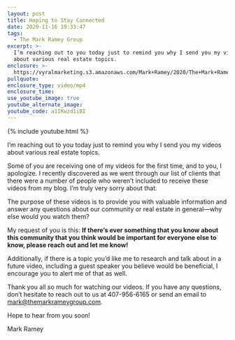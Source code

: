 ```yaml
---
layout: post
title: Hoping to Stay Connected
date: 2020-11-16 19:33:47
tags:
  - The Mark Ramey Group
excerpt: >-
  I’m reaching out to you today just to remind you why I send you my videos
  about various real estate topics.
enclosure: >-
  https://vyralmarketing.s3.amazonaws.com/Mark+Ramey/2020/The+Mark+Ramey+Group_+reconnect.mp4
pullquote:
enclosure_type: video/mp4
enclosure_time:
use_youtube_image: true
youtube_alternate_image:
youtube_code: a1IKwzd1iBI
---
```


{% include youtube.html %}

I’m reaching out to you today just to remind you why I send you my videos about various real estate topics.

Some of you are receiving one of my videos for the first time, and to you, I apologize. I recently discovered as we went through our list of clients that there were a number of people who weren’t included to receive these videos from my blog. I’m truly very sorry about that.

The purpose of these videos is to provide you with valuable information and answer any questions about our community or real estate in general—why else would you watch them?&nbsp;

My request of you is this: **If there’s ever something that you know about this community that you think would be important for everyone else to know, please reach out and let me know\!**

Additionally, if there is a topic you’d like me to research and talk about in a future video, including a guest speaker you believe would be beneficial, I encourage you to alert me of that as well.

Thank you all so much for watching our videos. If you have any questions, don’t hesitate to reach out to us at 407-956-6165 or send an email to [mark@themarkrameygroup.com](mailto:mark@themarkrameygroup.com).&nbsp;

Hope to hear from you soon\!

Mark Ramey